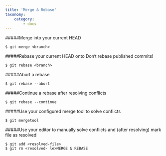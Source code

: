 ```yaml
---
title: 'Merge & Rebase'
taxonomy:
    category:
        - docs
---
```


#####Merge <branch> into your current HEAD

	$ git merge <branch>
    
#####Rebase your current HEAD onto <branch>
Don‘t rebase published commits!

	$ git rebase <branch>
    
#####Abort a rebase

	$ git rebase --abort
    
#####Continue a rebase after resolving conflicts

	$ git rebase --continue
    
#####Use your configured merge tool to solve conflicts

	$ git mergetool
    
#####Use your editor to manually solve conflicts and (after resolving) mark file as resolved
	
    $ git add <resolved-file>
	$ git rm <resolved- le>MERGE & REBASE
    


	